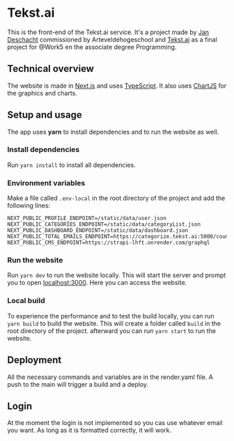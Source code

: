 # Tekst.ai

This is the front-end of the Tekst.ai service. It's a project made by [Jan Deschacht](https://github.com/pgm-jandeschacht) commissioned by Arteveldehogeschool and [Tekst.ai](https://tekst.ai) as a final project for @Work5 en the associate degree Programming.

## Technical overview

The website is made in [Next.js](https://nextjs.org/) and uses [TypeScript](https://www.typescriptlang.org/). It also uses [ChartJS](https://www.chartjs.org/) for the graphics and charts.

## Setup and usage

The app uses **yarn** to install dependencies and to run the website as well.

### Install dependencies

Run ```yarn install``` to install all dependencies.

### Environment variables

Make a file called `.env-local` in the root directory of the project and add the following lines:

```
NEXT_PUBLIC_PROFILE_ENDPOINT=/static/data/user.json
NEXT_PUBLIC_CATEGORIES_ENDPOINT=/static/data/categoryList.json
NEXT_PUBLIC_DASHBOARD_ENDPOINT=/static/data/dashboard.json
NEXT_PUBLIC_TOTAL_EMAILS_ENDPOINT=https://categorize.tekst.ai:5000/count
NEXT_PUBLIC_CMS_ENDPOINT=https://strapi-lhft.onrender.com/graphql
```

### Run the website

Run ```yarn dev``` to run the website locally. This will start the server and prompt you to open [localhost:3000](https://localhost:3000). Here you can access the website.

### Local build

To experience the performance and to test the build locally, you can run ```yarn build``` to build the website. This will create a folder called `build` in the root directory of the project. afterward you can run ```yarn start``` to run the website.

## Deployment

All the necessary commands and variables are in the render.yaml file. A push to the main will trigger a build and a deploy.

## Login

At the moment the login is not implemented so you cas use whatever email you want. As long as it is formatted correctly, it will work.
